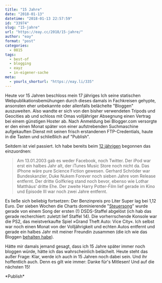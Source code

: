 ```yaml
---
title: "15 Jahre"
date: "2018-01-13"
datetime: "2018-01-13 22:57:59"
id: "33974"
slug: "15-jahre"
url: "https://eay.cc/2018/15-jahre/"
author: "eay"
format: "post"
categories:
  - 0815
tags:
  - best-of
  - blogging
  - eayz
  - in-eigener-sache
meta:
  - yourls_shorturl: "https://eay.li/335"
---
```


Heute vor 15 Jahren beschloss mein 17 jähriges Ich seine statischen Webpublikationsbemühungen durch dieses damals in Fachkreisen gehypte, ansonsten eher unbekannte oder allenfalls belächelte "Bloggen" auszuweiten. Also wandte er sich von den bisher verwendeten Tripods und Geocities ab und schloss mit Omas volljähriger Absegnung einen Vertrag bei einem günstigen Hoster ab. Nach Anmeldung bei Blogger.com versorgte er den einen Monat später von einer aufstrebenden Suchmaschine aufgekauften Dienst mit seinen frisch erstandenen FTP-Credentials, haute in die Tasten und schließlich auf "Publish".

Seitdem ist viel passiert. Ich habe bereits beim [12 jährigen](https://eay.cc/2015/12-jahre/) begonnen das einzuordnen:

> Am 13.01.2003 gab es weder Facebook, noch Twitter. Der iPod war erst ein halbes Jahr alt, der iTunes Music Store noch nicht da. Das iPhone wäre pure Science Fiction gewesen. Gerhard Schröder war Bundeskanzler, Duke Nukem Forever noch sieben Jahre vom Release entfernt. Der dritte Golfkrieg stand noch bevor, ebenso wie Lothar Matthäus‘ dritte Ehe. Der zweite Harry Potter-Film lief gerade im Kino und Episode III war noch zwei Jahre entfernt.

Es ließe sich beliebig fortsetzen: Der Benzinpreis pro Liter Super lag bei 1,12 Euro. Der sieben Wochen die Charts dominierende "[Steuersong](https://youtu.be/J9s2n9BP4aU)" wurde gerade von einem Song der ersten (!) DSDS-Staffel abgelöst (ich hab das gerade recherchiert: zuletzt lief Staffel 14). Die vorherrschende Konsole war die PS2, das meistverkaufte Spiel »Grand Theft Auto: Vice City«. Ich selbst war noch einen Monat von der Volljährigkeit und echten Autos entfernt und gerade ein halbes Jahr mit meiner Freundin zusammen (die ich wie das Bloggen [behalten habe](https://eay.cc/2014/oma/)).

Hätte mir damals jemand gesagt, dass ich 15 Jahre später immer noch bloggen würde, hätte ich das wahrscheinlich belächelt. Heute steht das außer Frage: Klar, werde ich auch in 15 Jahren noch dabei sein. Und ihr hoffentlich auch. Denn es gilt wie immer: Danke für's Mitlesen! Und auf die nächsten 15!

\*Publish\*
